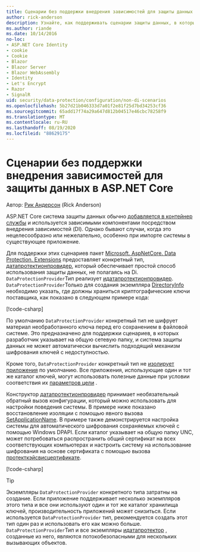```yaml
---
title: Сценарии без поддержки внедрения зависимостей для защиты данных в ASP.NET Core
author: rick-anderson
description: Узнайте, как поддерживать сценарии защиты данных, в которых вы не можете использовать службу, предоставляемую внедрением зависимостей, или не хотите.
ms.author: riande
ms.date: 10/14/2016
no-loc:
- ASP.NET Core Identity
- cookie
- Cookie
- Blazor
- Blazor Server
- Blazor WebAssembly
- Identity
- Let's Encrypt
- Razor
- SignalR
uid: security/data-protection/configuration/non-di-scenarios
ms.openlocfilehash: 5b27d21b046333d7a01f2e81f25d7bd34253cf36
ms.sourcegitcommit: 65add17f74a29a647d812b04517e46cbc78258f9
ms.translationtype: MT
ms.contentlocale: ru-RU
ms.lasthandoff: 08/19/2020
ms.locfileid: "88629175"
---
```

# <a name="non-di-aware-scenarios-for-data-protection-in-aspnet-core"></a>Сценарии без поддержки внедрения зависимостей для защиты данных в ASP.NET Core

Автор: [Рик Андерсон](https://twitter.com/RickAndMSFT) (Rick Anderson)

ASP.NET Core система защиты данных обычно [добавляется в контейнер службы](xref:security/data-protection/consumer-apis/overview) и используется зависимыми компонентами посредством внедрения зависимостей (DI). Однако бывают случаи, когда это нецелесообразно или нежелательно, особенно при импорте системы в существующее приложение.

Для поддержки этих сценариев пакет [Microsoft. AspNetCore. Data Protection. Extensions](https://www.nuget.org/packages/Microsoft.AspNetCore.DataProtection.Extensions/) предоставляет конкретный тип, [датапротектионпровидер](/dotnet/api/Microsoft.AspNetCore.DataProtection.DataProtectionProvider), который обеспечивает простой способ использования защиты данных, не полагаясь на Di. `DataProtectionProvider`Тип реализует [идатапротектионпровидер](/dotnet/api/microsoft.aspnetcore.dataprotection.idataprotectionprovider). `DataProtectionProvider`Только для создания экземпляра [DirectoryInfo](/dotnet/api/system.io.directoryinfo) необходимо указать, где должны храниться криптографические ключи поставщика, как показано в следующем примере кода:

[!code-csharp[](non-di-scenarios/_static/nodisample1.cs)]

По умолчанию `DataProtectionProvider` конкретный тип не шифрует материал необработанного ключа перед его сохранением в файловой системе. Это предназначено для поддержки сценариев, в которых разработчик указывает на общую сетевую папку, и система защиты данных не может автоматически вычислить подходящий механизм шифрования ключей с недоступностью.

Кроме того, `DataProtectionProvider` конкретный тип не [изолирует приложения](xref:security/data-protection/configuration/overview#per-application-isolation) по умолчанию. Все приложения, использующие один и тот же каталог ключей, могут использовать полезные данные при условии соответствия их [параметров цели](xref:security/data-protection/consumer-apis/purpose-strings) .

Конструктор [датапротектионпровидер](/dotnet/api/microsoft.aspnetcore.dataprotection.dataprotectionprovider) принимает необязательный обратный вызов конфигурации, который можно использовать для настройки поведения системы. В примере ниже показано восстановление изоляции с помощью явного вызова [SetApplicationName](/dotnet/api/microsoft.aspnetcore.dataprotection.dataprotectionbuilderextensions.setapplicationname). В примере также демонстрируется настройка системы для автоматического шифрования сохраняемых ключей с помощью Windows DPAPI. Если каталог указывает на общую папку UNC, может потребоваться распространить общий сертификат на всех соответствующих компьютерах и настроить систему на использование шифрования на основе сертификата с помощью вызова [протекткэйсвисцертификате](/dotnet/api/microsoft.aspnetcore.dataprotection.dataprotectionbuilderextensions.protectkeyswithcertificate).

[!code-csharp[](non-di-scenarios/_static/nodisample2.cs)]

> [!TIP]
> Экземпляры `DataProtectionProvider` конкретного типа затратны на создание. Если приложение поддерживает несколько экземпляров этого типа и все они используют один и тот же каталог хранилища ключей, производительность приложений может снизиться. Если используется `DataProtectionProvider` тип, рекомендуется создать этот тип один раз и использовать его как можно больше. `DataProtectionProvider`Тип и все экземпляры [идатапротектор](/dotnet/api/microsoft.aspnetcore.dataprotection.idataprotector) , созданные из него, являются потокобезопасными для нескольких вызывающих объектов.
